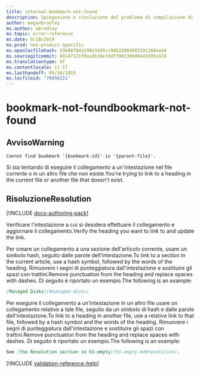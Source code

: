 ```yaml
---
title: internal-bookmark-not-found
description: Spiegazione e risoluzione del problema di compilazione di Docs internal-bookmark-not-found
author: meganbradley
ms.author: mbradley
ms.topic: error-reference
ms.date: 9/10/2019
ms.prod: non-product-specific
ms.openlocfilehash: 53b98f8da199e3495cc00b2388d983191268eee6
ms.sourcegitcommit: 89147521f0aa3b39e7ddf390136b09a43d95c416
ms.translationtype: HT
ms.contentlocale: it-IT
ms.lasthandoff: 09/10/2019
ms.locfileid: "70856221"
---
```

# <a name="bookmark-not-found"></a><span data-ttu-id="e63e4-103">bookmark-not-found</span><span class="sxs-lookup"><span data-stu-id="e63e4-103">bookmark-not-found</span></span>

## <a name="warning"></a><span data-ttu-id="e63e4-104">Avviso</span><span class="sxs-lookup"><span data-stu-id="e63e4-104">Warning</span></span>

`Cannot find bookmark '{bookmark-id}' in '{parent-file}'.`

<span data-ttu-id="e63e4-105">Si sta tentando di eseguire il collegamento a un'intestazione nel file corrente o in un altro file che non esiste.</span><span class="sxs-lookup"><span data-stu-id="e63e4-105">You're trying to link to a heading in the current file or another file that doesn't exist.</span></span>

## <a name="resolution"></a><span data-ttu-id="e63e4-106">Risoluzione</span><span class="sxs-lookup"><span data-stu-id="e63e4-106">Resolution</span></span>

[!INCLUDE [docs-authoring-pack](includes/docs-authoring-pack.md)]

<span data-ttu-id="e63e4-107">Verificare l'intestazione a cui si desidera effettuare il collegamento e aggiornare il collegamento.</span><span class="sxs-lookup"><span data-stu-id="e63e4-107">Verify the heading you want to link to and update the link.</span></span>

<span data-ttu-id="e63e4-108">Per creare un collegamento a una sezione dell'articolo corrente, usare un simbolo hash, seguito dalle parole dell'intestazione.</span><span class="sxs-lookup"><span data-stu-id="e63e4-108">To link to a section in the current article, use a hash symbol, followed by the words of the heading.</span></span> <span data-ttu-id="e63e4-109">Rimuovere i segni di punteggiatura dall'intestazione e sostituire gli spazi con trattini.</span><span class="sxs-lookup"><span data-stu-id="e63e4-109">Remove punctuation from the heading and replace spaces with dashes.</span></span> <span data-ttu-id="e63e4-110">Di seguito è riportato un esempio.</span><span class="sxs-lookup"><span data-stu-id="e63e4-110">The following is an example:</span></span>

```markdown
[Managed Disks](#managed-disks)
```

<span data-ttu-id="e63e4-111">Per eseguire il collegamento a un'intestazione in un altro file usare un collegamento relativo a tale file, seguito da un simbolo di hash e dalle parole dell'intestazione.</span><span class="sxs-lookup"><span data-stu-id="e63e4-111">To link to a heading in another file, use a relative link to that file, followed by a hash symbol and the words of the heading.</span></span> <span data-ttu-id="e63e4-112">Rimuovere i segni di punteggiatura dall'intestazione e sostituire gli spazi con trattini.</span><span class="sxs-lookup"><span data-stu-id="e63e4-112">Remove punctuation from the heading and replace spaces with dashes.</span></span> <span data-ttu-id="e63e4-113">Di seguito è riportato un esempio.</span><span class="sxs-lookup"><span data-stu-id="e63e4-113">The following is an example:</span></span>

```markdown
See [the Resolution section in h1-empty](h1-empty.md#resolution).
```

<!--make sure to add this file to your includes folder and verify the path-->
[!INCLUDE [validation-reference-help](includes/validation-reference-help.md)]
